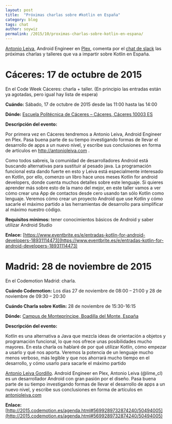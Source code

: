 ```yaml
---
layout: post
title:  "Próximas charlas sobre #kotlin en España"
category: blog
tags: chat
author: soywiz
permalink: /2015/10/proximas-charlas-sobre-kotlin-en-espana/
---
```


[Antonio Leiva](http://antonioleiva.com/), Android Engineer en [Plex](https://plex.tv/), comenta por el [chat de slack](http://kotlin.es/2015/10/canal-spanish-en-el-chat-slack-de-kotlin/) las próximas charlas y talleres que va a impartir sobre Kotlin en España.

# Cáceres: 17 de octubre de 2015

En el Code Week Cáceres: charla + taller. (En principio las entradas están ya agotadas, pero igual hay lista de espera)

**Cuándo:** Sábado, 17 de octubre de 2015 desde las 11:00 hasta las 14:00

**Dónde:** [Escuela Politécnica de Cáceres – Cáceres, Cáceres 10003 ES](https://www.google.es/maps/place/Escuela+Polit%C3%A9cnica+de+C%C3%A1ceres/@39.4614099,-6.3305785,13.46z/data=!4m2!3m1!1s0xd15de1fe1cd3acb:0x32f4a26ec1fd9c98?hl=en)

**Descripción del evento:**

Por primera vez en Cáceres tendremos a Antonio Leiva, Android Engineer en Plex. Pasa buena parte de su tiempo investigando formas de llevar el desarrollo de apps a un nuevo nivel, y escribe sus conclusiones en forma de artículos en http://antonioleiva.com .

Como todos sabreis, la comunidad de desarrolladores Android está buscando alternativas para sustituir al pesado java. La programación funcional esta dando fuerte en esto y Leiva está especialmente interesado en Kotlin, por ello, comenzo un libro hace unos meses Kotlin for android developers, donde cuenta muchos detalles sobre este lenguaje. Si quieres aprender más sobre esto de la mano del mejor, en este taller vamos a ver cómo crear una App de contactos desde cero usando tan sólo Kotlin como lenguaje. Veremos cómo crear un proyecto Android que use Kotlin y cómo sacarle el máximo partido a las herramientas de desarrollo para simplificar al máximo nuestro código.

**Requisitos mínimos:** tener conocimientos básicos de Android y saber utilizar Android Studio

**Enlace:** [https://www.eventbrite.es/e/entradas-kotlin-for-android-developers-18931114473](https://www.eventbrite.es/e/entradas-kotlin-for-android-developers-18931114473)

# Madrid: 28 de noviembre de 2015
En el Codemotion Madrid: charla.

**Cuándo Codemotion:** Los días 27 de noviembre de 08:00 – 21:00 y 28 de noviembre de 09:30 – 20:30

**Cuándo Charla sobre Kotlin:** 28 de noviembre de 15:30-16:15

**Dónde:** [Campus de Montepríncipe, Boadilla del Monte, España](https://www.google.com/maps/place/Campus+de+Montepr%C3%ADncipe/@40.3995997,-3.8348915,15z/data=!4m2!3m1!1s0xd418f5af508ce17:0xfe5050086328649a)

**Descripción del evento:**

Kotlin es una alternativa a Java que mezcla ideas de orientación a objetos y programación funcional, lo que nos ofrece unas posibilidades mucho mayores. En esta charla os hablaré de por qué utilizar Kotlin, cómo empezar a usarlo y qué nos aporta. Veremos la potencia de un lenguaje mucho menos verboso, más legible y que nos ahorrará mucho tiempo en el desarrollo, y cómo usarlo para sacarle el máximo partido

[Antonio Leiva Gordillo](https://www.koliseo.com/antonioleivag). Android Engineer en Plex, Antonio Leiva (@lime_cl) es un desarrollador Android con gran pasión por el diseño. Pasa buena parte de su tiempo investigando formas de llevar el desarrollo de apps a un nuevo nivel, y escribe sus conclusiones en forma de artículos en [antonioleiva.com](antonioleiva.com)

**Enlace:** [http://2015.codemotion.es/agenda.html#5699289732874240/50494005](http://2015.codemotion.es/agenda.html#5699289732874240/50494005)